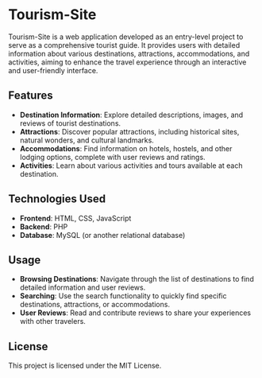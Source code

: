 # Tourism-Site

Tourism-Site is a web application developed as an entry-level project to serve as a comprehensive tourist guide. It provides users with detailed information about various destinations, attractions, accommodations, and activities, aiming to enhance the travel experience through an interactive and user-friendly interface.

## Features

- **Destination Information**: Explore detailed descriptions, images, and reviews of tourist destinations.
- **Attractions**: Discover popular attractions, including historical sites, natural wonders, and cultural landmarks.
- **Accommodations**: Find information on hotels, hostels, and other lodging options, complete with user reviews and ratings.
- **Activities**: Learn about various activities and tours available at each destination.

## Technologies Used

- **Frontend**: HTML, CSS, JavaScript
- **Backend**: PHP
- **Database**: MySQL (or another relational database)

## Usage

- **Browsing Destinations**: Navigate through the list of destinations to find detailed information and user reviews.
- **Searching**: Use the search functionality to quickly find specific destinations, attractions, or accommodations.
- **User Reviews**: Read and contribute reviews to share your experiences with other travelers.

## License

This project is licensed under the MIT License.
